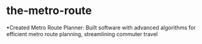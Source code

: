 # the-metro-route
•Created Metro Route Planner: Built software with advanced algorithms for efficient metro route planning, streamlining commuter travel
